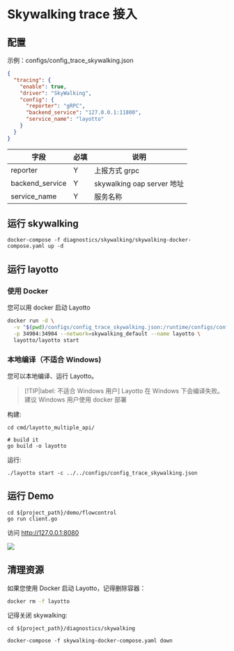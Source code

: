 # Skywalking trace 接入

## 配置

示例：configs/config_trace_skywalking.json

```json
{
  "tracing": {
    "enable": true,
    "driver": "SkyWalking",
    "config": {
      "reporter": "gRPC",
      "backend_service": "127.0.0.1:11800",
      "service_name": "layotto"
    }
  }
}
```

| 字段 | 必填  | 说明                       |
| --- |-----|--------------------------|
| reporter | Y   | 上报方式 grpc                |
| backend_service | Y   | skywalking oap server 地址 |
| service_name | Y   | 服务名称                     |

## 运行 skywalking

```shell
docker-compose -f diagnostics/skywalking/skywalking-docker-compose.yaml up -d
```

## 运行 layotto
<!-- tabs:start -->
### **使用 Docker**
您可以用 docker 启动 Layotto

```bash
docker run -d \
  -v "$(pwd)/configs/config_trace_skywalking.json:/runtime/configs/config.json" \
  -p 34904:34904 --network=skywalking_default --name layotto \
  layotto/layotto start
```

### **本地编译（不适合 Windows)**
您可以本地编译、运行 Layotto。

> [!TIP|label: 不适合 Windows 用户]
> Layotto 在 Windows 下会编译失败。建议 Windows 用户使用 docker 部署

构建:

```shell
cd cmd/layotto_multiple_api/
```

```shell @if.not.exist layotto
# build it
go build -o layotto
```

运行:

```shell @background
./layotto start -c ../../configs/config_trace_skywalking.json
```
<!-- tabs:end -->

## 运行 Demo

```shell
cd ${project_path}/demo/flowcontrol
go run client.go
```

访问 http://127.0.0.1:8080

![](/img/trace/sky.png)

## 清理资源
如果您使用 Docker 启动 Layotto，记得删除容器：

```bash
docker rm -f layotto
```

记得关闭 skywalking:

```shell
cd ${project_path}/diagnostics/skywalking

docker-compose -f skywalking-docker-compose.yaml down
```
